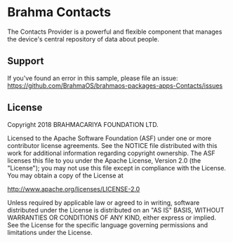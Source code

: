 # Brahma Contacts

The Contacts Provider is a powerful and flexible component that manages the device's central repository of data about people.

## Support

If you've found an error in this sample, please file an issue: https://github.com/BrahmaOS/brahmaos-packages-apps-Contacts/issues

## License

Copyright 2018 BRAHMACARIYA FOUNDATION LTD.

Licensed to the Apache Software Foundation (ASF) under one or more contributor license agreements. See the NOTICE file distributed with this work for additional information regarding copyright ownership. The ASF licenses this file to you under the Apache License, Version 2.0 (the "License"); you may not use this file except in compliance with the License. You may obtain a copy of the License at

http://www.apache.org/licenses/LICENSE-2.0

Unless required by applicable law or agreed to in writing, software distributed under the License is distributed on an "AS IS" BASIS, WITHOUT WARRANTIES OR CONDITIONS OF ANY KIND, either express or implied. See the License for the specific language governing permissions and limitations under the License.
